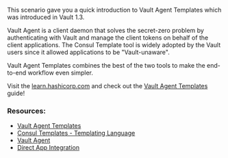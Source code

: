 This scenario gave you a quick introduction to Vault Agent Templates which was introduced in Vault 1.3.

Vault Agent is a client daemon that solves the secret-zero problem by authenticating with Vault and manage the client tokens on behalf of the client applications. The Consul Template tool is widely adopted by the Vault users since it allowed applications to be "Vault-unaware".

Vault Agent Templates combines the best of the two tools to make the end-to-end workflow even simpler.

Visit the [learn.hashicorp.com](https://learn.hashicorp.com) and check out the [Vault Agent Templates](https://learn.hashicorp.com/vault/identity-access-management/agent-templates) guide!

### Resources:

- [Vault Agent Templates](https://www.vaultproject.io/docs/agent/template/index.html)
- [Consul Templates - Templating Language](https://github.com/hashicorp/consul-template#templating-language)
- [Vault Agent](https://www.katacoda.com/hashicorp/scenarios/vault-agent)
- [Direct App Integration](https://www.katacoda.com/hashicorp/scenarios/vault-tools)

